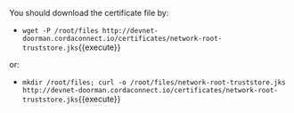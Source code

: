 You should download the certificate file by:

- `wget -P /root/files http://devnet-doorman.cordaconnect.io/certificates/network-root-truststore.jks`{{execute}}

or:

- `mkdir /root/files; curl -o /root/files/network-root-truststore.jks  http://devnet-doorman.cordaconnect.io/certificates/network-root-truststore.jks`{{execute}}
